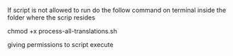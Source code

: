 If script is not allowed to run do the follow command on terminal inside the folder where the scrip resides

chmod +x process-all-translations.sh

giving permissions to script execute
